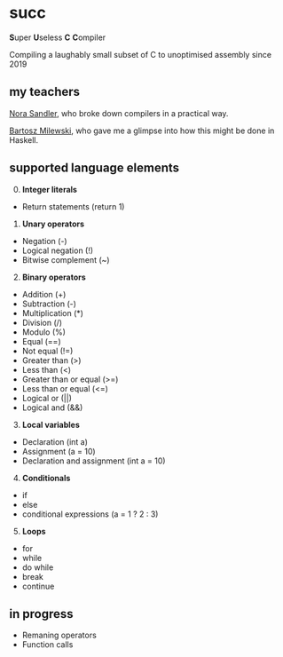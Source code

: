 # succ

**S**uper **U**seless **C** **C**ompiler

Compiling a laughably small subset of C to unoptimised assembly since 2019

## my teachers

[Nora Sandler](https://norasandler.com/2017/11/29/Write-a-Compiler.html), who broke down compilers in a practical way.

[Bartosz Milewski](https://www.schoolofhaskell.com/user/bartosz/basics-of-haskell/4-symbolic-calculator-recursion), who gave me a glimpse into how this might be done in Haskell.

## supported language elements

0. **Integer literals**
* Return statements (return 1)

1. **Unary operators**
* Negation (-)
* Logical negation (!)
* Bitwise complement (~)

2. **Binary operators**
* Addition (+)
* Subtraction (-)
* Multiplication (*)
* Division (/)
* Modulo (%)
* Equal (==)
* Not equal (!=)
* Greater than (>)
* Less than (<)
* Greater than or equal (>=)
* Less than or equal (<=)
* Logical or (||)
* Logical and (&&)

3. **Local variables**
* Declaration (int a)
* Assignment (a = 10)
* Declaration and assignment (int a = 10)

4. **Conditionals**
* if
* else
* conditional expressions (a = 1 ? 2 : 3)

5. **Loops**
* for
* while
* do while
* break
* continue

## in progress

* Remaning operators
* Function calls
